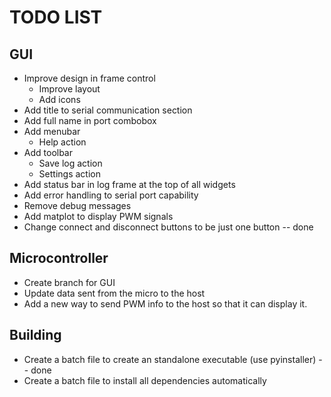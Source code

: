 

# TODO LIST
## GUI
*  Improve design in frame control
   *  Improve layout
   *  Add icons
* Add title to serial communication section
* Add full name in port combobox
* Add menubar
  * Help action
* Add toolbar
  * Save log action
  * Settings action
* Add status bar in log frame at the top of all widgets
* Add error handling to serial port  capability
* Remove debug messages
* Add matplot to display PWM signals
* Change connect and disconnect buttons to be just one button -- done

## Microcontroller

* Create branch for GUI
* Update data sent from the micro to the host
* Add a new way to send PWM info to the host so that it can display it.

## Building
* Create a batch file to create an standalone executable (use pyinstaller) -- done
* Create a batch file to install all dependencies automatically
